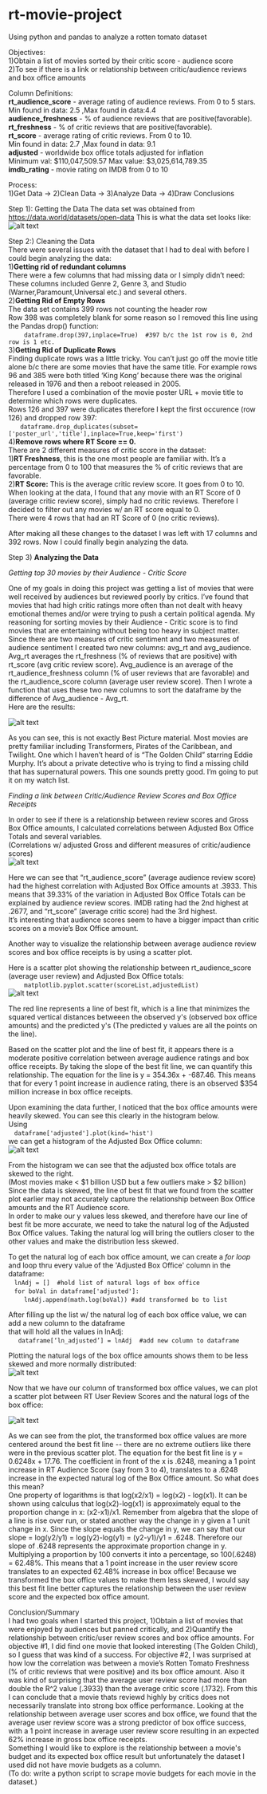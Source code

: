 # rt-movie-project
Using python and pandas to analyze a rotten tomato dataset

Objectives:  
1)Obtain a list of movies sorted by their critic score - audience score  
2)To see if there is a link or relationship between critic/audience reviews and box office amounts

Column Definitions:  
<b>rt_audience_score</b> - average rating of audience reviews.  From 0 to 5 stars.   
Min found in data: 2.5 ,Max found in data:4.4  
<b>audience_freshness</b> - % of audience reviews that are positive(favorable).    
<b>rt_freshness</b> - % of critic reviews that are positive(favorable).  
<b>rt_score</b> - average rating of critic reviews.  From 0 to 10.   
Min found in data: 2.7  ,Max found in data: 9.1    
<b>adjusted</b> -  worldwide box office totals adjusted for inflation  
Minimum val: $110,047,509.57 Max value: $3,025,614,789.35   
<b>imdb_rating</b> - movie rating on IMDB from 0 to 10  

Process:  
1)Get Data -> 2)Clean Data -> 3)Analyze Data -> 4)Draw Conclusions  

Step 1): Getting the Data
The data set was obtained from https://data.world/datasets/open-data
This is what the data set looks like:  
![alt text](https://github.com/crenshawj/rt-movie-project/blob/main/images/rotten%20tomato%20dataset.PNG)  

Step 2:) Cleaning the Data  
There were several issues with the dataset that I had to deal with before I could begin analyzing the data:  
1)**Getting rid of redundant columns**  
There were a few columns that had missing data or I simply didn’t need:  
These columns included Genre 2, Genre 3, and Studio (Warner,Paramount,Universal etc.) and several others.   
2)**Getting Rid of Empty Rows**  
The data set contains 399 rows not counting the header row  
Row 398 was completely blank for some reason so I removed this line using the Pandas drop() function:  
&nbsp;&nbsp;&nbsp;&nbsp;&nbsp;&nbsp;&nbsp;&nbsp;```dataframe.drop(397,inplace=True)  #397 b/c the 1st row is 0, 2nd row is 1 etc.```    
3)**Getting Rid of Duplicate Rows**  
Finding duplicate rows was a little tricky.  You can’t just go off the movie title alone b/c there are some movies that have the same title.  For example rows 96 and 385 were both titled ‘King Kong’ because there was the original released in 1976 and then a reboot released in 2005.    
Therefore I used a combination of the movie poster URL + movie title to determine which rows were duplicates.    
Rows 126 and 397 were duplicates therefore I kept the first occurence (row 126) and dropped row 397:  
&nbsp;&nbsp;&nbsp;&nbsp;&nbsp;&nbsp;```dataframe.drop_duplicates(subset=['poster_url','title'],inplace=True,keep='first')```  
4)**Remove rows where RT Score == 0.**  
There are 2 different measures of critic score in the dataset:    
   1)**RT Freshness**, this is the one most people are familiar with.  It’s a percentage from 0 to 100 that measures the % of critic reviews that are favorable.    
   2)**RT Score:** This is the average critic review score.  It goes from 0 to 10.   When looking at the data, I found that any movie with an RT Score of 0 (average critic review score), simply had no critic reviews.  Therefore I decided to filter out any movies w/ an RT score equal to 0.      
There were 4 rows that had an RT Score of 0 (no critic reviews).   
  
After making all these changes to the dataset I was left with 17 columns and 392 rows.  Now I could finally begin analyzing the data.    

Step 3) **Analyzing the Data**  

*Getting top 30 movies by their Audience - Critic Score*

One of my goals in doing this project was getting a list of movies that were well received by audiences but reviewed poorly by critics.  I’ve found that movies that had high critic ratings more often than not dealt with heavy emotional themes and/or were trying to push a certain political agenda.  My reasoning for sorting movies by their Audience - Critic score is to find movies that are entertaining without being too heavy in subject matter.  Since there are two measures of critic sentiment and two measures of audience sentiment I created two new columns: avg_rt and avg_audience.  Avg_rt averages the rt_freshness (% of reviews that are positive) with rt_score (avg critic review score).  Avg_audience is an average of the rt_audience_freshness column (% of user reviews that are favorable) and the rt_audience_score column (average user review score).  Then I wrote a function that uses these two new columns to sort the dataframe by the difference of Avg_audience - Avg_rt.  
Here are the results:  

![alt text](https://github.com/crenshawj/rt-movie-project/blob/main/images/rtCritic%20-%20rtAudience%20top%2030.PNG)  

As you can see, this is not exactly Best Picture material.  Most movies are pretty familiar including Transformers, Pirates of the Caribbean, and Twilight.  One which I haven’t heard of is “The Golden Child” starring Eddie Murphy.  It’s about a private detective who is trying to find a missing child that has supernatural powers.  This one sounds pretty good.  I’m going to put it on my watch list.   

*Finding a link between Critic/Audience Review Scores and Box Office Receipts*  

In order to see if there is a relationship between review scores and Gross Box Office amounts, I calculated correlations between Adjusted Box Office Totals and several variables.    
(Correlations w/ adjusted Gross and different measures of critic/audience scores)  
![alt text](https://github.com/crenshawj/rt-movie-project/blob/main/images/correlations.PNG)  

Here we can see that “rt_audience_score” (average audience review score) had the highest correlation with Adjusted Box Office amounts at .3933.  This means that 39.33% of the variation in Adjusted Box Office Totals can be explained by audience review scores.  IMDB rating had the 2nd highest at .2677, and “rt_score” (average critic score) had the 3rd highest.  
It’s interesting that audience scores seem to have a bigger impact than critic scores on a movie’s Box Office amount.    

Another way to visualize the relationship between average audience review scores and box office receipts is by using a scatter plot.

Here is a scatter plot showing the relationship between rt_audience_score (average user review) and Adjusted Box Office totals:  
&nbsp;&nbsp;&nbsp;&nbsp;&nbsp;&nbsp;&nbsp;&nbsp;```matplotlib.pyplot.scatter(scoreList,adjustedList)```  
![alt text](https://github.com/crenshawj/rt-movie-project/blob/main/images/scatter%20plot.PNG)  

The red line represents a line of best fit, which is a line that minimizes the squared vertical distances betweeen the observed y's (observed box office amounts) and the predicted y's (The predicted y values are all the points on the line).  

Based on the scatter plot and the line of best fit, it appears there is a moderate positive correlation between average audience ratings and box office receipts.   By taking the slope of the best fit line, we can quantify this relationship.  The equation for the line is y = 354.36x + -687.46.  This means that for every 1 point increase in audience rating, there is an observed $354 million increase in box office receipts. 

Upon examining the data further, I noticed that the box office amounts were heavily skewed. 
You can see this clearly in the histogram below.  
Using  
&nbsp;&nbsp;&nbsp;```dataframe['adjusted'].plot(kind='hist')```  
we can get a histogram of the Adjusted Box Office column:  
![alt text](https://github.com/crenshawj/rt-movie-project/blob/main/images/histogram%20box%20office.PNG)  

From the histogram we can see that the adjusted box office totals are skewed to the right.  
(Most movies make < $1 billion USD but a few outliers make > $2 billion)  
Since the data is skewed, the line of best fit that we found from the scatter plot earlier may not accurately capture the relationship between Box Office amounts and the RT Audience score.   
In order to make our y values less skewed, and therefore have our line of best fit be more accurate, we need to take the natural log of the Adjusted Box Office values.  Taking the natural log will bring the outliers closer to the other values and make the distribution less skewed.   

To get the natural log of each box office amount, we can create a *for loop* and loop thru every value of the 'Adjusted Box Office' column in the dataframe:  
&nbsp;&nbsp;&nbsp;```lnAdj = []  #hold list of natural logs of box office```  
&nbsp;&nbsp;&nbsp;```for boVal in dataframe['adjusted']:```  
&nbsp;&nbsp;&nbsp;&nbsp;&nbsp;&nbsp;&nbsp;&nbsp;```lnAdj.append(math.log(boVal)) #add transformed bo to list```  

After filling up the list w/ the natural log of each box office value, we can add a new column to the dataframe  
that will hold all the values in lnAdj:  
&nbsp;&nbsp;&nbsp;&nbsp;&nbsp;```dataframe[‘ln_adjusted’] = lnAdj  #add new column to dataframe```  

Plotting the natural logs of the box office amounts shows them to be less skewed and more normally distributed:  
![alt text](https://github.com/crenshawj/rt-movie-project/blob/main/images/histogram%20box%20office%20natural%20log.PNG)   

Now that we have our column of transformed box office values, we can plot a scatter plot between RT User Review Scores and the
natural logs of the box office:  

![alt text](https://github.com/crenshawj/rt-movie-project/blob/main/images/scatter%20plot%20natural%20log.PNG)  

As we can see from the plot, the transformed box office values are more centered around the best fit line -- there are no extreme outliers like there were in the previous scatter plot.  The equation for the best fit line is y = 0.6248x + 17.76.  The coefficient in front of the x is .6248, meaning a 1 point increase in RT Audience Score (say from 3 to 4), translates to a .6248 increase in the expected natural log of the Box Office amount. So what does this mean?  
One property of logarithms is that log(x2/x1) = log(x2) - log(x1).  It can be shown using calculus that log(x2)-log(x1) is approximately equal to the proportion change in x: (x2-x1)/x1.  Remember from algebra that the slope of a line is rise over run, or stated another way the change in y given a 1 unit change in x.  Since the slope equals the change in y, we can say that our slope = log(y2/y1) = log(y2)-log(y1) = (y2-y1)/y1 = .6248.  Therefore our slope of .6248 represents the approximate proportion change in y.  
Multiplying a proportion by 100 converts it into a percentage, so 100(.6248) = 62.48%.  This means that a 1 point increase in the user review score translates to an expected 62.48% increase in box office!  Because we transformed the box office values to make them less skewed, I would say this best fit line better captures the relationship between the user review score and the expected box office amount.  

Conclusion/Summary  
I had two goals when I started this project, 1)Obtain a list of movies that were enjoyed by audiences but panned critically, and 2)Quantify the relationship between critic/user review scores and box office amounts.  For objective #1, I did find one movie that looked interesting (The Golden Child), so I guess that was kind of a success.  For objective #2, I was surprised at how low the correlation was between a movie’s Rotten Tomato Freshness (% of critic reviews that were positive) and its box office amount.  Also it was kind of surprising that the average user review score had more than double the R^2 value (.3933) than the average critic score (.1732).  From this I can conclude that a movie thats reviewd highly by critics does not necessarily translate into strong box office performance.
Looking at the relationship between average user scores and box office, we found that the average user review score was a strong predictor of box office success, with a 1 point increase in average user review score resulting in an expected 62% increase in gross box office receipts.     
Something I would like to explore is the relationship between a movie's budget and its expected box office result but unfortunately the dataset I used did not have movie budgets as a column.  
(To do: write a python script to scrape movie budgets for each movie in the dataset.) 



